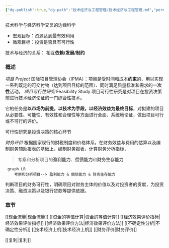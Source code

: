 ```yaml
---
{"dg-publish":true,"dg-path":"技术经济与工程管理/技术经济与工程管理.md","permalink":"/技术经济与工程管理/技术经济与工程管理/","pinned":true,"noteIcon":"","created":"2024-04-16T13:01:27.387+08:00","updated":"2024-04-25T08:02:26.834+08:00"}
---
```


技术科学与经济科学交叉的边缘科学
- 宏观目标：资源达到最有效利用
- 微观目标：投资是否具有可行性

技术与经济的关系：
相互**依赖/发展/制约**
### 概述
*项目 Project*
国际项目管理协会（IPMA）：项目是受时间和成本**约束**的、用以实现一系列既定的可交付物（达到项目目标的范围）、同时满足质量标准和需求的**一次性**活动。
*项目可行性研究*
Feasibility Study
项目可行性研究是对项目在投资决策前进行技术经济论证的一门综合性技术。

它的任务是**以市场为前提，以技术为手段，以经济效益为最终目标**，对拟建的项目从必要性、可能性、有效性和合理性等方面进行全面、系统地论证，做出项目可行或不可行的评价。

可行性研究是投资决策的核心环节

*财务评价*
根据国家现行的财税制度和价格体系，在财务效益与费用的估算以及编制财务辅助报表的基础上，编制财务报表，计算财务分析指标，

>考察和分析项目的**盈利能力**、**偿债能力**和**财务生存能力**
```mermaid  
 graph LR 
 	考察和分析项目--> 盈利能力 & 偿债能力 & 财务生存能力
```
判断项目的财务可行性，明确项目对财务主体的价值以及对投资者的贡献，为投资决策、融资决策以及银行贷款等提供依据。


### 章节
[[现金流量\|现金流量]]
[[资金的等值计算\|资金的等值计算]]
[[经济效果评价指标\|经济效果评价指标]]
[[经济效果评价方法\|经济效果评价方法]]
[[不确定性分析\|不确定性分析]]
[[技术经济上机\|技术经济上机]]
[[财务评价\|财务评价]]


[[复利\|复利]]

